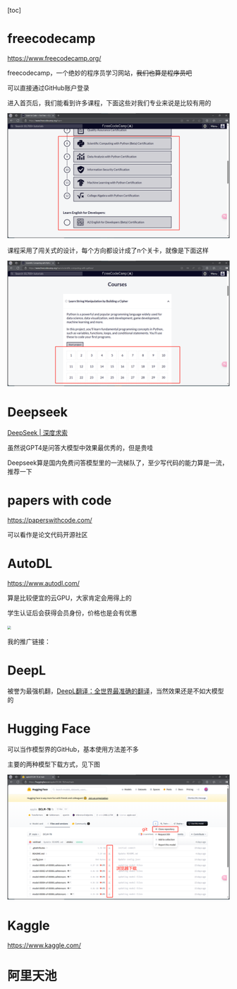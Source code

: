 [toc]

# freecodecamp

https://www.freecodecamp.org/

freecodecamp，一个绝妙的程序员学习网站，~~我们也算是程序员吧~~

可以直接通过GitHub账户登录

进入首页后，我们能看到许多课程，下面这些对我们专业来说是比较有用的

<img src="images/5_1.png" style="zoom:50%;" />

课程采用了闯关式的设计，每个方向都设计成了n个关卡，就像是下面这样

<img src="images/5_2.png" style="zoom:50%;" />

# Deepseek

[DeepSeek | 深度求索](https://deepseek.com/)

虽然说GPT4是问答大模型中效果最优秀的，但是贵哇

Deepseek算是国内免费问答模型里的一流梯队了，至少写代码的能力算是一流，推荐一下

# papers with code

https://paperswithcode.com/

可以看作是论文代码开源社区

# AutoDL

https://www.autodl.com/

算是比较便宜的云GPU，大家肯定会用得上的

学生认证后会获得会员身份，价格也是会有优惠

<img src="C:\Users\JingHong\Desktop\教程\images\5_3.png" style="zoom:50%;" />

我的推广链接：

# DeepL

被誉为最强机翻，[DeepL翻译：全世界最准确的翻译](https://www.deepl.com/zh/translator)，当然效果还是不如大模型的

# Hugging Face

可以当作模型界的GitHub，基本使用方法差不多

主要的两种模型下载方式，见下图

<img src="images/5_4.png" style="zoom:50%;" />

# Kaggle

https://www.kaggle.com/

# 阿里天池

